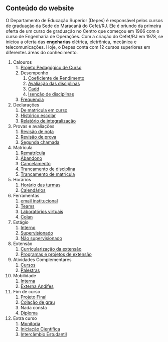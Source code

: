 ## Conteúdo do website

O Departamento de Educação Superior (Depes) é responsável pelos cursos de graduação da Sede do Maracanã do Cefet/RJ. Ele é oriundo da primeira oferta de um curso de graduação no Centro que começou em 1966 com o curso de Engenharia de Operações. Com a criação do Cefet/RJ em 1978, se iniciou a oferta das **engeharias** elétrica, eletrônica, mecânica e telecomunicações. Hoje, o Depes conta com 12 cursos superiores em diferentes áreas do conhecimento.

1. Calouros
   1. [Projeto Pedagógico de Curso](pages/PPC.md)
   2. Desempenho
      1. [Coeficiente de Rendimento](pages/CR.md)
      2. [Avaliação das disciplinas](pages/avaliacao.md)
      3. [Cadd](pages/cadd.md)
      4. [Isenção de disciplinas](pages/isencao.md)
   3. [Frequencia](pages/frequencia.md) 
2. Declarações
   1. [De matrícula em curso](pages/de_matricula_em_curso.md)
   2. [Histórico escolar](pages/historico_escolar.md)
   3. [Relatório de integralização](pages/relatorio_de_integralizacao.md)
3. Provas e avaliações
   1. [Revisão de nota](pages/revisao_de_nota.md)
   2. [Revisão de prova](pages/revisao_de_prova.md)
   3. [Segunda chamada](pages/segunda_chamada.md)
4. Matrícula
   1. [Rematrícula](pages/rematricula.md)
   2. [Abandono](pages/abandono.md)
   3. [Cancelamento](pages/cancelamento.md)
   4. [Trancamento de disciplina](pages/trancamento_destrancamento_de_disciplina.md)
   5. [Trancamento de matrícula](pages/trancamento_destrancamento_de_matricula.md)
5. Horários
   1. [Horário das turmas](pages/horario.md)
   2. [Calendários](pages/calendarios.md)
6. Ferramentas
   1. [email institucional](pages/email.md)
   2. [Teams](pages/teams.md)
   3. [Laboratórios virtuais](pages/laboratorios_virtuais.md)
   4. [Colan](pages/colan.md)
7. Estágio
   1. [Interno](pages/estagio_interno.md)
   2. [Supervisionado](pages/estagio_supervisionado.md)
   3. [Não supervisionado](pages/estagio_nao_supervisionado.md)
8. Extensão
   1. [Curricularização da extensão](pages/curricularizacao_da_extensao.md)
   2. [Programas e projetos de extensão](pages/programas_e_projetos_de_extensao.md)
9. Atividades Complementares
   1. [Cursos](pages/cursos.md)
   2. [Palestras](pages/palestras.md)
10. Mobilidade
    1. [Interna](pages/mobilidade_interna.md)
    2. [Externa Andifes](pages/mobilidade_externa_andifes.md)
11. Fim de curso
    1. [Projeto Final](pages/projeto_final.md)
    2. [Colação de grau](pages/colacao.md)
    3. Nada consta
    4. [Diploma](pages/diploma.md)
12. Extra curso
    1. [Monitoria](pages/monitoria.md)
    2. [Iniciação Científica](pages/iniciacao_cientifica.md)
    3. [Intercâmbio Estudantil](pages/intercambio_estudantil.md)
